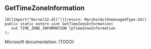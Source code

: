 ## GetTimeZoneInformation

```
[DllImport("Kernel32.dll")][return: MarshalAs(UnmanagedType.U4)]
public static extern uint GetTimeZoneInformation(
   out TIME_ZONE_INFORMATION lpTimeZoneInformation
);
```

Microsoft documentation: (TODO)
